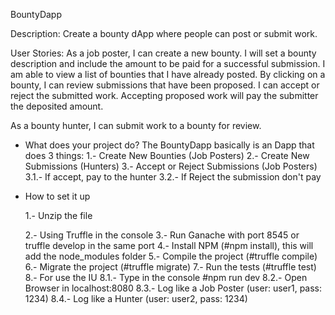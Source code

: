 BountyDapp

Description: Create a bounty dApp where people can post or submit work.

User Stories:
As a job poster, I can create a new bounty. I will set a bounty description and include the amount to be paid for a successful submission. I am able to view a list of bounties that I have already posted. By clicking on a bounty, I can review submissions that have been proposed. I can accept or reject the submitted work. Accepting proposed work will pay the submitter the deposited amount.
 
As a bounty hunter, I can submit work to a bounty for review.


- What does your project do?
	The BountyDapp basically is an Dapp that does 3 things:
	1.- Create New Bounties (Job Posters)
	2.- Create New Submissions (Hunters)
	3.- Accept or Reject Submissions (Job Posters)
		3.1.- If accept, pay to the hunter
		3.2.- If Reject the submission don't pay

- How to set it up
	
	1.- Unzip the file
	
	2.- Using Truffle in the console
	3.- Run Ganache with port 8545 or truffle develop in the same port
	4.- Install NPM (#npm install), this will add the node_modules folder
	5.- Compile the project (#truffle compile)
	6.- Migrate the project (#truffle migrate)
	7.- Run the tests (#truffle test)
	8.- For use the IU
		8.1.- Type in the console #npm run dev
		8.2.- Open Browser in localhost:8080
		8.3.- Log like a Job Poster (user: user1, pass: 1234) 
		8.4.- Log like a Hunter (user: user2, pass: 1234)